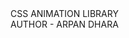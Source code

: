 <html>
  <head></head>
  <body>
CSS ANIMATION LIBRARY
  <br>
AUTHOR - ARPAN DHARA
    </body>
</html>
